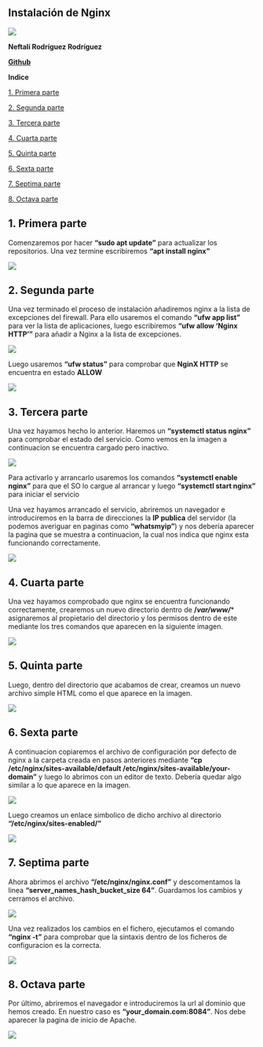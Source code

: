 ﻿## **Instalación de Nginx**
![](imagenes/nginx.jpg)

**Neftalí Rodríguez Rodríguez**

[**Github**](https://github.com/InKu3uS/)


**Indice**


[1. Primera parte](#id1)

[2. Segunda parte](#id2)

[3. Tercera parte](#id3)

[4. Cuarta parte](#id4)

[5. Quinta parte](#id5)

[6. Sexta parte](#id6)

[7. Septima parte](#id7)

[8. Octava parte](#id8)










## **1. Primera parte**<a name="id1"></a>

Comenzaremos por hacer **“sudo apt update”** para actualizar los repositorios. Una vez termine escribiremos **“apt install nginx”**


![](imagenes/1.png)



## **2. Segunda parte**<a name="id2"></a>

Una vez terminado el proceso de instalación añadiremos nginx a la lista de excepciones del firewall. Para ello usaremos el comando **“ufw app list”** para ver la lista de aplicaciones, luego escribiremos **“ufw allow ‘Nginx HTTP’”** para añadir a Nginx a la lista de excepciones.


![](imagenes/2.png)



Luego usaremos **“ufw status”** para comprobar que **NginX HTTP** se encuentra en estado **ALLOW**

![](imagenes/3.png)


## **3. Tercera parte**<a name="id3"></a>

Una vez hayamos hecho lo anterior. Haremos un **“systemctl status nginx”** para comprobar el estado del servicio. Como vemos en la imagen a continuacion se encuentra cargado pero inactivo.


![](imagenes/4.png)

Para activarlo y arrancarlo usaremos los comandos **“systemctl enable nginx”** para que el SO lo cargue al arrancar y luego **“systemctl start nginx”** para iniciar el servicio



Una vez hayamos arrancado el servicio, abriremos un navegador e introduciremos en la barra de direcciones la **IP publica** del servidor (la podemos averiguar en paginas como **“whatsmyip”**) y nos debería aparecer la pagina que se muestra a continuacion, la cual nos indica que nginx esta funcionando correctamente.

![](imagenes/5.png)


## **4. Cuarta parte**<a name="id4"></a>

Una vez hayamos comprobado que nginx se encuentra funcionando correctamente, crearemos un nuevo directorio dentro de __/*var/www/*__* asignaremos al propietario del directorio y los permisos dentro de este mediante los tres comandos que aparecen en la siguiente imagen.

![](imagenes/6.png)

## **5. Quinta parte**<a name="id5"></a>

Luego, dentro del directorio que acabamos de crear, creamos un nuevo archivo simple HTML como el que aparece en la imagen.

![](imagenes/7.png)



## **6. Sexta parte**<a name="id6"></a>

A continuacion copiaremos el archivo de configuración por defecto de nginx a la carpeta creada en pasos anteriores mediante **“cp /etc/nginx/sites-available/default /etc/nginx/sites-available/your-domain”** y luego lo abrimos con un editor de texto. Debería quedar algo similar a lo que aparece en la imagen.


![](imagenes/8.png)



Luego creamos un enlace simbolico de dicho archivo al directorio **“/etc/nginx/sites-enabled/”**



![](imagenes/9.png)



## **7. Septima parte**<a name="id7"></a>

Ahora abrimos el archivo **“/etc/nginx/nginx.conf”** y descomentamos la linea **“server\_names\_hash\_bucket\_size 64”**. Guardamos los cambios y cerramos el archivo.

![](imagenes/10.png)

Una vez realizados los cambios en el fichero, ejecutamos el comando **“nginx -t”** para comprobar que la sintaxis dentro de los ficheros de configuracion es la correcta.

![](imagenes/11.png)


## **8. Octava parte**<a name="id8"></a>

Por último, abriremos el navegador e introduciremos la url al dominio que hemos creado. En nuestro caso es **“your\_domain.com:8084”**. Nos debe aparecer la pagina de inicio de Apache.

![](imagenes/12.PNG)
